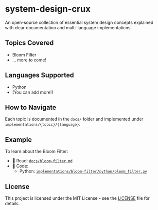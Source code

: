 # system-design-crux

An open-source collection of essential system design concepts explained with clear documentation and multi-language implementations.

## Topics Covered

- Bloom Filter
- ... more to come!

## Languages Supported

- Python
- (You can add more!)

## How to Navigate

Each topic is documented in the `docs/` folder and implemented under `implementations/{topic}/{language}`.

## Example

To learn about the Bloom Filter:
- 📘 Read: [`docs/bloom-filter.md`](docs/bloom-filter.md)
- 🧠 Code:
  - Python: [`implementations/bloom-filter/python/bloom_filter.py`](implementations/bloom-filter/python/bloom_filter.py)



## License
This project is licensed under the MIT License - see the [LICENSE](./LICENSE) file for details.